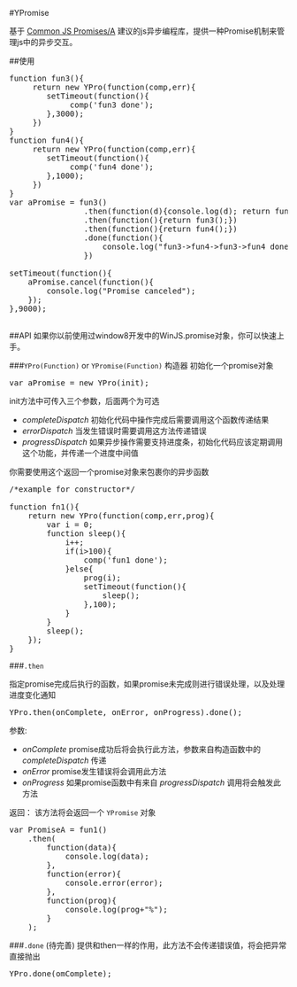 #YPromise


基于 [Common JS Promises/A](http://wiki.commonjs.org/wiki/Promises) 建议的js异步编程库，提供一种Promise机制来管理js中的异步交互。

##使用
<pre>
function fun3(){
     return new YPro(function(comp,err){
        setTimeout(function(){
             comp('fun3 done');
        },3000);
     })
}
function fun4(){
     return new YPro(function(comp,err){
        setTimeout(function(){
             comp('fun4 done');
        },1000);
     })
}
var aPromise = fun3()
				.then(function(d){console.log(d); return fun4();})
				.then(function(){return fun3();})
				.then(function(){return fun4();})
				.done(function(){
					console.log("fun3->fun4->fun3->fun4 done");
				})

setTimeout(function(){
	aPromise.cancel(function(){
		console.log("Promise canceled");
	});
},9000);

</pre>


##API
如果你以前使用过window8开发中的WinJS.promise对象，你可以快速上手。

###`YPro(Function)` or `YPromise(Function)` 构造器
初始化一个promise对象
<pre>
var aPromise = new YPro(init);
</pre>
init方法中可传入三个参数，后面两个为可选

* _completeDispatch_ 初始化代码中操作完成后需要调用这个函数传递结果
* _errorDispatch_ 当发生错误时需要调用这方法传递错误
* _progressDispatch_ 如果异步操作需要支持进度条，初始化代码应该定期调用这个功能，并传递一个进度中间值

你需要使用这个返回一个promise对象来包裹你的异步函数
<pre>
/*example for constructor*/

function fn1(){
	return new YPro(function(comp,err,prog){
		var i = 0;
		function sleep(){
			i++;
			if(i>100){
				comp('fun1 done');
			}else{
				prog(i);
				setTimeout(function(){
					sleep();
				},100);
			}			
		}
		sleep();
	});
}
</pre>

###`.then`

指定promise完成后执行的函数，如果promise未完成则进行错误处理，以及处理进度变化通知
<pre>
YPro.then(onComplete, onError, onProgress).done();
</pre>
参数:
* _onComplete_ promise成功后将会执行此方法，参数来自构造函数中的 _completeDispatch_ 传递
* _onError_ promise发生错误将会调用此方法
* _onProgress_ 如果promise函数中有来自 _progressDispatch_ 调用将会触发此方法

返回：
该方法将会返回一个 `YPromise` 对象

<pre>
var PromiseA = fun1()
	.then(
		function(data){
			console.log(data);
		},
		function(error){
			console.error(error);
		},
		function(prog){
			console.log(prog+"%");
		}
	);
</pre>

###`.done` (待完善)
提供和then一样的作用，此方法不会传递错误值，将会把异常直接抛出
<pre>
YPro.done(omComplete);
</pre>










